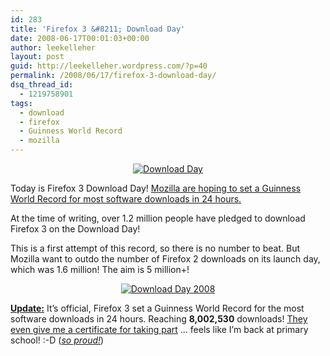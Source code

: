 ```yaml
---
id: 283
title: 'Firefox 3 &#8211; Download Day'
date: 2008-06-17T00:01:03+00:00
author: leekelleher
layout: post
guid: http://leekelleher.wordpress.com/?p=40
permalink: /2008/06/17/firefox-3-download-day/
dsq_thread_id:
  - 1219758901
tags:
  - download
  - firefox
  - Guinness World Record
  - mozilla
---
```

<p style="text-align:center;">
  <a href="http://www.spreadfirefox.com/node&id=192858&t=264"><img class="aligncenter" src="http://www.spreadfirefox.com/files/images/affiliates_banners/dday_badge_fox.png" border="0" alt="Download Day" /></a>
</p>

Today is Firefox 3 Download Day! [Mozilla are hoping to set a Guinness World Record for most software downloads in 24 hours.](http://www.spreadfirefox.com/en-US/worldrecord/)

At the time of writing, over 1.2 million people have pledged to download Firefox 3 on the Download Day!

This is a first attempt of this record, so there is no number to beat. But Mozilla want to outdo the number of Firefox 2 downloads on its launch day, which was 1.6 million! The aim is 5 million+!

<p style="text-align:center;">
  <a href="http://www.spreadfirefox.com/node&id=192858&t=264"><img class="aligncenter" src="http://www.spreadfirefox.com/sites/all/themes/spreadfirefox_RCS/images/download-day/buttons/en-US/468x60_dday.png" border="0" alt="Download Day 2008" /></a>
</p>

<span style="text-decoration:underline;"><strong>Update:</strong></span> It&#8217;s official, Firefox 3 set a Guinness World Record for the most software downloads in 24 hours. Reaching **8,002,530** downloads! [They even give me a certificate for taking part](http://leekelleher.com/wordpress/wp-content/uploads/2008/07/download-day-2008.pdf "Firefox 3 - Download Day 2008") &#8230; feels like I&#8217;m back at primary school! :-D ([_so proud!_](http://www.youtube.com/watch?v=gQr-kHK6Kvc))